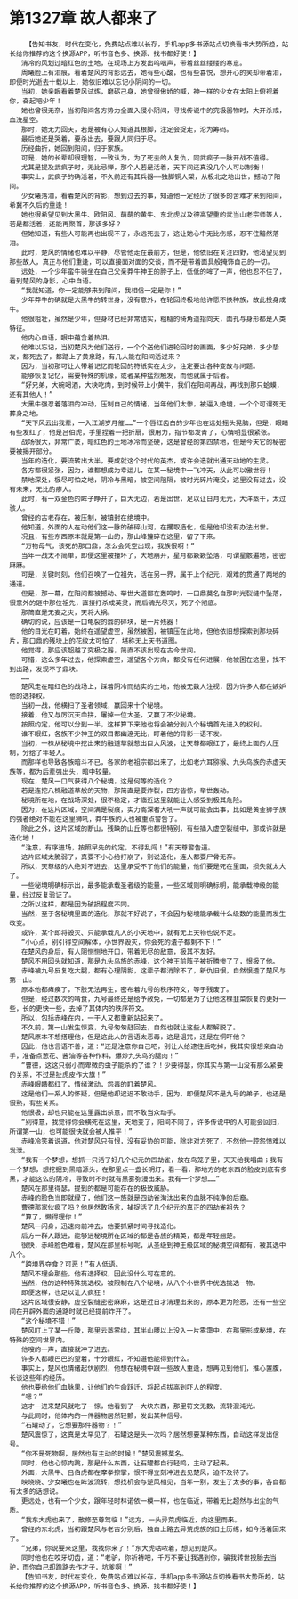 # 第1327章 故人都来了
        【告知书友，时代在变化，免费站点难以长存，手机app多书源站点切换看书大势所趋，站长给你推荐的这个换源APP，听书音色多、换源、找书都好使！】
       清冷的风划过暗红色的土地，在现场上方发出呜咽声，带着丝丝缕缕的寒意。
       周曦脸上有泪痕，看着楚风的背影远去，她有些心酸，也有些喜悦，想开心的笑却带着泪，即便时光逝去十载以上，她依旧难以忘记小阴间的一切。
       当初，她亲眼看着楚风试炼，磨砺己身，她曾很傲娇的喊，神一样的少女在太阳上俯视着你，奋起吧少年！
       她也曾很无奈，当初阳间各方势力全面入侵小阴间，寻找传说中的究极器物时，大开杀戒，血洗星空。
       那时，她无力回天，若是被有心人知道其根脚，注定会捉走，沦为筹码。
       最后她还是哭着，要杀出去，要跟人同归于尽。
       历经曲折，她回到阳间，归于家族。
       可是，她的长辈却很理智，一致认为，为了死去的人复仇，同武疯子一脉开战不值得。
       尤其是提及武疯子时，无比忌惮，那个人若是活着，天下间还真没几个人可以制衡！
       事实上，武疯子的确活着，不久前还有其兵器——独脚铜人槊，从极北之地出世，撼动了阳间。
       少女曦落泪，看着楚风的背影，想到过去的事，知道他一定经历了很多的苦难才来到阳间，希冀不久后的重逢！
       她也很希望见到大黑牛、欧阳风、萌萌的黄牛、东北虎以及德高望重的武当山老宗师等人，若是都活着，还能再聚首，那该多好？
       但她知道，有些人可能再也出现不了，永远死去了，这让她心中无比伤感，忍不住黯然落泪。
       此时，楚风的情绪也难以平静，尽管他走在最前方，但是，他依旧在关注四野，他渴望见到那些故人，真正与他们重逢，可以直接面对面的交谈，而不是带着面具般掩饰自己的一切。
       远处，一个少年蛮牛骑坐在自己父亲莽牛神王的脖子上，低低的哞了一声，他也忍不住了，看到楚风的身影，心中自语。
       “我就知道，你一定能够来到阳间，我相信一定是你！”
       少年莽牛的确就是大黑牛的转世身，没有意外，在轮回终极地他许愿不换种族，故此投身成牛。
       他很粗壮，虽然是少年，但身材已经非常结实，粗糙的犄角遥指向天，面孔与身形都是人类特征。
       他内心自语，眼中蕴含着热泪。
       他难以忘记，当初楚风为他们送行，一个个送他们进轮回时的画面，多少好兄弟，多少挚友，都死去了，都踏上了黄泉路，有几人能在阳间活过来？
       因为，当初那可让人带着记忆而轮回的符纸实在太少，注定要出各种变故与问题。
       能够恢复记忆，需要特殊的机缘，或者某种猛烈触发，而他就属于后者。
       “好兄弟，大碗喝酒，大块吃肉，到时候带上小黄牛，我们在阳间再战，再找到那只蛤蟆，还有其他人！”
       大黑牛强忍着落泪的冲动，压制自己的情绪，当年他们太惨，被逼入绝境，一个个可谓死无葬身之地。
       “天下风云出我辈，一入江湖岁月催……”一个唇红齿白的少年也在远处摇头晃脑，但是，眼睛有些发红了，他是吕伯虎，手里捏着一把折扇，很用力，指节都发青了，心情明显很紧张。
       战场很大，非常广袤，暗红色的土地冰冷而坚硬，这是曾经的第四禁地，但是今天它的秘密要被揭开部分。
       当年的造化，要流转出大半，要成就这个时代的英杰，或许会造就出通天动地的生灵。
       各方都很紧张，因为，谁都想成为幸运儿，在某一秘境中一飞冲天，从此可以傲世行！
       禁地深处，极尽可怕之地，阴冷与黑暗，被空间阻隔，被时光碎片淹没，这里没有过去，没有未来，无比的瘆人。
       此时，有一双金色的眸子睁开了，巨大无边，若是出世，足以让日月无光，大洋蒸干，太过骇人。
       曾经的古老存在，被压制，被镇封在绝境中。
       他知道，外面的人在动他们这一脉的破碎山河，在攫取造化，但是他却没有办法出世。
       况且，有些东西原本就是第一山的，那山峰撞碎在这里，留了下来。
       “万物母气，该死的那口鼎，怎么会凭空出现，我族恨啊！”
       当年一战太不简单，即便这里被撞坏了，大地崩开，星月都簌簌坠落，可谓星骸遍地，密密麻麻。
       可是，关键时刻，他们召唤了一位祖先，活在另一界，属于上个纪元，艰难的贯通了两地的通道。
       但是，那一幕，在阳间都被撼动、举世大道都在轰鸣时，一口鼎莫名自那时光裂缝中坠落，很意外的砸中那位祖先，直接打杀成英灵，而后魂光尽灭，死了个彻底。
       那简直是无妄之灾，天将大祸。
       确切的说，应该是一口龟裂的鼎的碎块，是一片残器！
       他的目光在盯着，始终在遥望虚空，虽然被困，被镇压在此地，但他依旧想探索到那块碎片，那口鼎的残块上的花纹太可怕了，堪称无上天书道图。
       他觉得，那应该超越了究极之器，简直不该出现在古今世间。
       可惜，这么多年过去，他探索虚空，遥望各个方向，都没有任何进展，他被困在这里，找不到出路，发现不了鼎块。
       ……
       楚风走在暗红色的战场上，踩着阴冷而结实的土地，他被无数人注视，因为许多人都在嫉妒他的选择权。
       当初一战，他横扫了圣者领域，赢回来十个秘境。
       接着，他又与厉沉天血拼，屠掉一位大圣，又赢了不少秘境。
       按照约定，他可以分到一半，这样算下来他也将会被分到八个秘境首先进入的权利。
       谁不眼红，各族不少神王的双目都幽邃无比，盯着他的背影一语不发。
       当初，一株从秘境中挖出来的融道草就惹出巨大风波，让天尊都眼红了，最终上面的人压制，分给了年轻人。
       而那样也导致各族暗斗不已，各家的老祖宗都出来了，比如老六耳猕猴、九头鸟族的赤虚天族等，都为后辈强出头，暗中较量。
       现在，楚风一口气获得八个秘境，这是何等的造化？
       若是连挖八株融道草般的天物，那简直是要炸裂，四方皆惊，举世轰动。
       秘境所在地，在战场深处，很不稳定，才临近这里就能让人感受到极其危险。
       因为，在这片区域，空间满是裂痕，实力高深者大吼一声就可能会出事，比如是黄金狮子族的强者绝对不能在这里狮吼，莽牛族的人也被重点警告了。
       除此之外，这片区域的断山，残缺的山丘等也都很特别，有些插入虚空裂缝中，那或许就是造化地！
       “注意，有序进场，按照早先的约定，不得乱闯！”有天尊警告道。
       这片区域太脆弱了，真要不小心给打崩了，别说造化，连人都要尸骨无存。
       所以，天尊级的人绝对不进去，这里承受不了他们的能量，他们要是死在里面，损失就太大了。
       一些秘境明确标示出，最多能承载圣者级的能量，一些区域则明确标明，能承载神级的能量，经过反复验证了。
       之所以这样，都是因为破损程度不同。
       当然，至于各秘境里面的造化，那就不好说了，不会因为秘境能承载什么级数的能量而发生改变。
       或许，某个即将毁灭、只能承载凡人的小天地中，就有无上天物也说不定。
       “小心点，别引得空间解体，小世界毁灭，你会死的渣子都剩不下！”
       在楚风的身后，有人阴恻恻地开口，带着无尽的敌意，极其不友好。
       楚风不用回头就知道，那是九头鸟族的赤峰，这个神王前阵子被折腾惨了了，恨极了他。
       赤峰被九号反复吃大腿，都有心理阴影，这辈子都消除不了，新仇旧恨，自然恨透了楚风与第一山。
       原本他都瘫痪了，下肢无法再生，密布着九号的秩序符文，等于残废了。
       但是，经过数次的啃食，九号最终还是给予赦免，一切都是为了让他这棵韭菜恢复的更好一些，长的更快一些，去掉了其体内的秩序符文。
       所以，包括赤峰在内，一干人又都重新站起来了。
       不久前，第一山发生惊变，九号匆匆赶回去，自然也就让这些人都解脱了。
       楚风原本不想搭理他，但是这此人的言语太恶毒，这是诅咒，还是在恫吓他？
       因此，他也言语不善，道：“还是注意你自己吧，别让人给逮住后吃掉，我其实很想亲自动手，准备点葱花、酱油等各种作料，爆炒九头鸟的腿肉！”
       “曹德，这这只弱小而卑微的虫子能杀的了谁？！少要得瑟，你其实与第一山没有那么紧要的关系，不过是扯虎皮作大旗！”
       赤峰眼睛都红了，情绪激动，怨毒的盯着楚风。
       这是他们一系人的怀疑，但是他却迟迟不敢动手，因为，即便楚风不是九号的弟子，也还是很熟，有些关系。
       他恨极，却也只能在这里露出杀意，而不敢当众动手。
       “别得意，我觉得你会横死在这里，天地变了，阳间不同了，许多传说中的人可能会回归，所谓第一山，也可能很快就会被人推平！”
       赤峰冷笑着说道，他对楚风只有恨，没有妥协的可能，除非对方死了，不然他一腔怨愤难以发泄。
       “我有一个梦想，想抓一只活了好几个纪元的四劫雀，放在鸟笼子里，天天给我唱曲；我有一个梦想，想挖掘到黑暗源头，在那里点一盏长明灯，看一看，那地方的老东西的脸皮到底有多黑，才能这么的阴冷，导致时不时就有黑雾弥漫出来。我有一个梦想……”
       楚风在那里得瑟，提到的都是可能存在的极致威胁。
       赤峰的脸色当即就绿了，他们这一族就是四劫雀淘汰出来的血脉不纯净的后裔。
       曹德那家伙疯了吗？他居然敢扬言，捕捉活了几个纪元的真正的四劫雀祖先？
       “算了，懒得理你！”
       楚风一闪身，迅速向前冲去，他要抓紧时间寻找造化。
       后方一群人跟进，能够进秘境所在区域的都是各族的精英，都是年轻翘楚。
       很快，赤峰脸色难看，楚风在那里标号呢，从圣级到神王级区域的秘境空间都有，被其选中八个。
       “跨境界夺食？可恶！”有人低语。
       楚风不理会那些，他有选择权，因此没什么可在意的。
       当然，他的这种特殊挑选权，被限制在八个秘境，从八个小世界中优选挑选一物。
       即便这样，也足以让人疯狂！
       这片区域很安静，虚空裂缝密密麻麻，这是近日才清理出来的，原本更为险恶，还有一些空间在开辟外面的通路时就已经提前炸开了。
       “这个秘境不错！”
       楚风盯上了某一丘陵，那里云蒸雾绕，其半山腰以上没入一片雾霭中，在那里形成秘境，在特殊的空间世界内。
       他嗖的一声，直接就冲了进去。
       许多人都眼巴巴的望着，十分眼红，不知道他能得到什么。
       事实上，楚风也情绪起伏剧烈，他想在秘境中跟一些故人重逢，想再见到他们，推心置腹，长谈这些年的经历。
       他也要给他们血脉果，让他们的生命跃迁，将起点拔高到吓人的程度。
       “嗯？”
       这才一进来楚风就吃了一惊，他看到了一大块东西，那里符文无数，流转混沌光。
       与此同时，他体内的一件器物居然轻颤，发出某种信号。
       “石罐动了，它想要那件器物？！”
       楚风震惊了，这真是太罕见了，石罐这是头一次吗？居然想要某种东西，自动这样发出信号。
       “你不是死物啊，居然也有主动的时候！”楚风震撼莫名。
       同时，他也心惊肉跳，那是什么东西，让石罐都自行轻鸣，主动了起来。
       外面，大黑牛、吕伯虎都在摩拳擦掌，恨不得立刻冲进去见楚风，迫不及待了。
       映晓晓、少女曦也在眸波流转，想找机会与楚风相见，当年一别，发生了太多的事，各自都有太多的话想说。
       更远处，也有一个少女，跟年轻时林诺依一模一样，也在临近，带着无比超然与出尘的气质。
       “我东大虎也来了，散修至尊驾临！”远方，一头异荒虎临近，向这里而来。
       曾经的东北虎，当初跟楚风与老古分别后，独自上路去异荒虎族的旧土历练，如今活着回来了。
       “兄弟，你说要来这里，我找你来了！”东大虎咕哝着，想见到楚风。
       同时他也在咬牙切齿，道：“老驴，你祈祷吧，千万不要让我遇到你，骗我转世投胎去当驴，而你自己却跑路去作才子，坑爹啊！”
       【告知书友，时代在变化，免费站点难以长存，手机app多书源站点切换看书大势所趋，站长给你推荐的这个换源APP，听书音色多、换源、找书都好使！】